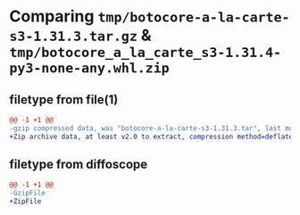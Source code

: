 # Comparing `tmp/botocore-a-la-carte-s3-1.31.3.tar.gz` & `tmp/botocore_a_la_carte_s3-1.31.4-py3-none-any.whl.zip`

## filetype from file(1)

```diff
@@ -1 +1 @@
-gzip compressed data, was "botocore-a-la-carte-s3-1.31.3.tar", last modified: Fri Jul 14 01:46:39 2023, max compression
+Zip archive data, at least v2.0 to extract, compression method=deflate
```

## filetype from diffoscope

```diff
@@ -1 +1 @@
-GzipFile
+ZipFile
```

